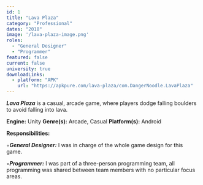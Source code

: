 ```yaml
---
id: 1
title: "Lava Plaza"
category: "Professional"
dates: "2018"
image: '/lava-plaza-image.png'
roles: 
  - "General Designer"
  - "Programmer"
featured: false
current: false
university: true
downloadLinks:
  - platform: "APK"
    url: "https://apkpure.com/lava-plaza/com.DangerNoodle.LavaPlaza"
---
```

***Lava Plaza*** is a casual, arcade game, where players dodge falling boulders to avoid falling into lava.

**Engine:** Unity
**Genre(s):** Arcade, Casual
**Platform(s):** Android

**​Responsibilities:**

  ◦***General Designer:*** 
   I was in charge of the whole game design for this game.

  ◦***Programmer:*** 
   I was part of a three-person programming team, all programming was shared between team members with no particular focus areas.